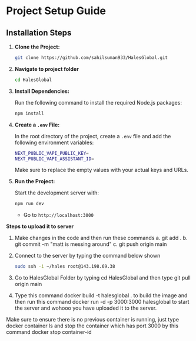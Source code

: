 # Project Setup Guide

## Installation Steps

1. **Clone the Project:**

   ```bash
   git clone https://github.com/sahilsuman933/HalesGlobal.git
   ```

2. **Navigate to project folder**

   ```bash
   cd HalesGlobal
   ```

3. **Install Dependencies:**

   Run the following command to install the required Node.js packages:

   ```bash
   npm install
   ```

4. **Create a `.env` File:**

   In the root directory of the project, create a `.env` file and add the following environment variables:

   ```bash
   NEXT_PUBLIC_VAPI_PUBLIC_KEY=
   NEXT_PUBLIC_VAPI_ASSISTANT_ID=
   ```

   Make sure to replace the empty values with your actual keys and URLs.

5. **Run the Project:**

   Start the development server with:

   ```bash
   npm run dev
   ```

   - Go to `http://localhost:3000`


**Steps to upload it to server**

1. Make changes in the code and then run these commands
   a. git add .
   b. git commit -m "matt is messing around"
   c. git push origin main

2. Connect to the server by typing the command below shown
   ```bash
   sudo ssh -i ~/hales root@143.198.69.38
   ```
3. Go to HalesGlobal Folder by typing cd HalesGlobal and then type git pull origin main

4. Type this command docker build -t halesglobal . to build the image and then run this command docker run -d -p 3000:3000 halesglobal to start the server and wohooo you have uploaded it to the server.

Make sure to ensure there is no previous container is running, just type docker container ls 
and stop the container which has port 3000 by this command docker stop container-id
